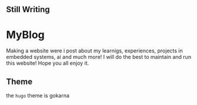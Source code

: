 ## Still Writing

# MyBlog
Making a website were i post about my learnigs, experiences, projects in embedded systems, ai and much more! I will do the best to maintain and run this website! Hope you all enjoy it.

## Theme
the `hugo` theme is gokarna
